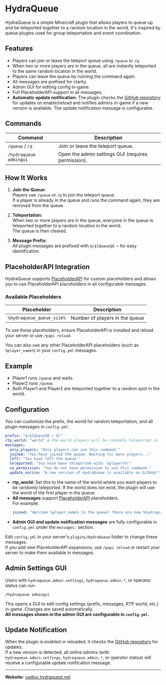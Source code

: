 # HydraQueue

HydraQueue is a simple Minecraft plugin that allows players to queue up and be teleported together to a random location in the world. It's inspired by queue plugins used for group teleportation and event coordination.

## Features

- Players can join or leave the teleport queue using `/queue` or `/q`.
- When two or more players are in the queue, all are instantly teleported to the same random location in the world.
- Players can leave the queue by running the command again.
- All messages are prefixed for clarity.
- Admin GUI for editing config in-game.
- Full PlaceholderAPI support in all messages.
- **Automatic update notification:** The plugin checks the [GitHub repository](https://github.com/Vadlox/HydraQueue) for updates on enable/reload and notifies admins in-game if a new version is available. The update notification message is configurable.

## Commands

| Command                    | Description                                       |
|----------------------------|---------------------------------------------------|
| `/queue` / `/q`            | Join or leave the teleport queue.                 |
| `/hydraqueue admingui`     | Open the admin settings GUI (requires permission).|

## How It Works

1. **Join the Queue:**  
   Players use `/queue` or `/q` to join the teleport queue.  
   If a player is already in the queue and runs the command again, they are removed from the queue.

2. **Teleportation:**  
   When two or more players are in the queue, everyone in the queue is teleported together to a random location in the world.  
   The queue is then cleared.

3. **Message Prefix:**  
   All plugin messages are prefixed with `§c§lQueue§8 »` for easy identification.

## PlaceholderAPI Integration

HydraQueue supports [PlaceholderAPI](https://www.spigotmc.org/resources/placeholderapi.6245/) for custom placeholders and allows you to use PlaceholderAPI placeholders in all configurable messages.

### Available Placeholders

| Placeholder                  | Description                       |
|------------------------------|-----------------------------------|
| `%hydraqueue_queue_size%`    | Number of players in the queue    |

To use these placeholders, ensure PlaceholderAPI is installed and reload your server or use `/papi reload`.

You can also use any other PlaceholderAPI placeholders (such as `%player_name%`) in your `config.yml` messages.

## Example

- Player1 runs `/queue` and waits.
- Player2 runs `/queue`.
- Both Player1 and Player2 are teleported together to a random spot in the world.

## Configuration

You can customize the prefix, the world for random teleportation, and all plugin messages in `config.yml`:

```yaml
prefix: "§c§lQueue§8 » §r"
rtp_world: "world" # The world players will be randomly teleported in
messages:
  only_players: "Only players can use this command."
  joined: "You have joined the queue. Waiting for more players..."
  left: "You have left the queue."
  teleported: "You have been teleported with: %players%!"
  no_permission: "You do not have permission to use this command."
  update_notice: "A new version of HydraQueue is available on GitHub!"
```

- **rtp_world:** Set this to the name of the world where you want players to be randomly teleported. If the world does not exist, the plugin will use the world of the first player in the queue.
- **All messages** support [PlaceholderAPI](https://www.spigotmc.org/resources/placeholderapi.6245/) placeholders.  
  For example:  
  ```yaml
  joined: "Welcome %player_name% to the queue! There are now %hydraqueue_queue_size% players waiting."
  ```
- **Admin GUI and update notification messages** are fully configurable in `config.yml` under the `messages:` section.

Edit `config.yml` in your server's `plugins/HydraQueue` folder to change these messages.  
If you add new PlaceholderAPI expansions, use `/papi reload` or restart your server to make them available in messages.

## Admin Settings GUI

Users with `hydraqueue.admin.settings`, `hydraqueue.admin.*`, or operator status can run:
```
/hydraqueue admingui
```
This opens a GUI to edit config settings (prefix, messages, RTP world, etc.) in-game. Changes are saved automatically.  
**All messages shown in the admin GUI are configurable in `config.yml`.**

## Update Notification

When the plugin is enabled or reloaded, it checks the [GitHub repository](https://github.com/Vadlox/HydraQueue) for updates.  
If a new version is detected, all online admins (with `hydraqueue.admin.settings`, `hydraqueue.admin.*`, or operator status) will receive a configurable update notification message.

---

**Website:** [vadlox.hydraquest.net](https://vadlox.hydraquest.net)

